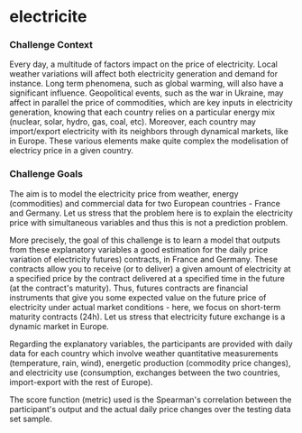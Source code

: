 # electricite

### Challenge Context
Every day, a multitude of factors impact on the price of electricity. Local weather variations will affect both electricity generation and demand for instance. Long term phenomena, such as global warming, will also have a significant influence. Geopolitical events, such as the war in Ukraine, may affect in parallel the price of commodities, which are key inputs in electricity generation, knowing that each country relies on a particular energy mix (nuclear, solar, hydro, gas, coal, etc). Moreover, each country may import/export electricity with its neighbors through dynamical markets, like in Europe. These various elements make quite complex the modelisation of electricy price in a given country.

### Challenge Goals
The aim is to model the electricity price from weather, energy (commodities) and commercial data for two European countries - France and Germany. Let us stress that the problem here is to explain the electricity price with simultaneous variables and thus this is not a prediction problem.

More precisely, the goal of this challenge is to learn a model that outputs from these explanatory variables a good estimation for the daily price variation of electricity futures) contracts, in France and Germany. These contracts allow you to receive (or to deliver) a given amount of electricity at a specified price by the contract delivered at a specified time in the future (at the contract's maturity). Thus, futures contracts are financial instruments that give you some expected value on the future price of electricity under actual market conditions - here, we focus on short-term maturity contracts (24h). Let us stress that electricity future exchange is a dynamic market in Europe.

Regarding the explanatory variables, the participants are provided with daily data for each country which involve weather quantitative measurements (temperature, rain, wind), energetic production (commodity price changes), and electricity use (consumption, exchanges between the two countries, import-export with the rest of Europe).

The score function (metric) used is the Spearman's correlation between the participant's output and the actual daily price changes over the testing data set sample.

